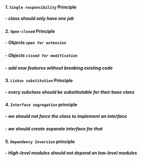 #### 1. `Single responsibility` Principle
##### - class should only have one job

#### 2. `Open-closed` Principle
##### - Objects `open for extension`
##### - Objects `closed for modification`
##### - add new features without breaking existing code

#### 3. `Liskov substitution` Principle
##### - every subclass should be substitutable for their base class


#### 4. `Interface segregation` principle
##### - we should not force the class to implement an interface
##### - we should create separate interface for that

#### 5. `Dependency Inversion` principle
##### - High-level modules should not depend on low-level modules